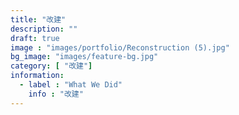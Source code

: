 ```yaml
---
title: "改建"
description: ""
draft: true
image : "images/portfolio/Reconstruction (5).jpg"
bg_image: "images/feature-bg.jpg"
category: [ "改建"]
information:
  - label : "What We Did"
    info : "改建"
---
```



